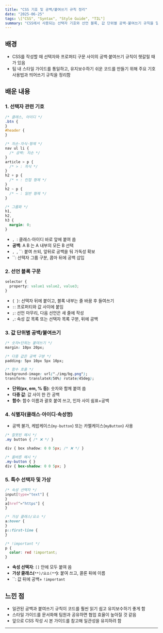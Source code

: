 ```yaml
---
title: "CSS 기호 및 공백/붙여쓰기 규칙 정리"
date: "2025-06-25"
tags: \["CSS", "Syntax", "Style Guide", "TIL"]
summary: "CSS에서 사용되는 선택자 기호와 선언 블록, 값 단위별 공백·붙여쓰기 규칙을 일관성 있게 정리합니다."
---
```


## 배경

- CSS를 작성할 때 선택자와 프로퍼티 구문 사이의 공백·붙여쓰기 규칙이 헷갈릴 때가 있음
- 팀 내 스타일 가이드를 통일하고, 유지보수하기 쉬운 코드를 만들기 위해 주요 기호 사용법과 띄어쓰기 규칙을 정리함

## 배운 내용

### 1. 선택자 관련 기호

```css
/* 클래스, 아이디 */
.btn {
}
#header {
}

/* 자손·자식·형제 */
nav ul li {
  /* 공백: 자손 */
}
article > p {
  /* > : 자식 */
}
h2 + p {
  /* + : 인접 형제 */
}
h2 ~ p {
  /* ~ : 일반 형제 */
}

/* 그룹화 */
h1,
h2,
h3 {
  margin: 0;
}
```

- `, `: 클래스·아이디 바로 앞에 붙여 씀
- **공백**: A B 는 A 내부의 모든 B 선택
- `, `, \`\`: 붙여 쓰되, 앞뒤로 공백을 둬 가독성 확보
- \`\`: 선택자 그룹 구분, 콤마 뒤에 공백 삽입

### 2. 선언 블록 구문

```css
selector {
  property: value1 value2, value3;
}
```

- `{ }`: 선택자 뒤에 붙이고, 블록 내부는 줄 바꿈 후 들여쓰기
- `:`: 프로퍼티와 값 사이에 붙임
- `;`: 선언 마무리, 다음 선언은 새 줄에 작성
- `,`: 속성 값 목록 또는 선택자 목록 구분, 뒤에 공백

### 3. 값 단위별 공백/붙여쓰기

```css
/* 숫자+단위는 붙여쓰기 */
margin: 10px 20px;

/* 다중 값은 공백 구분 */
padding: 5px 10px 5px 10px;

/* 함수 호출 */
background-image: url("./img/bg.png");
transform: translateX(50%) rotate(45deg);
```

- **단위(px, em, % 등)**: 숫자와 함께 붙여 씀
- **다중 값**: 값 사이 한 칸 공백
- **함수**: 함수 이름과 괄호 붙여 쓰고, 인자 사이 쉼표+공백

### 4. 식별자(클래스·아이디·속성명)

- 공백 불가, 케밥케이스(`my-button`) 또는 카멜케이스(`myButton`) 사용

```css
/* 잘못된 예시 */
.my button { /* ❌ */ }

div { box shadow: 0 0 5px; /* ❌ */ }

/* 올바른 예시 */
.my-button { }
div { box-shadow: 0 0 5px; }
```

### 5. 특수 선택자 및 가상

```css
/* 속성 선택자 */
input[type="text"] {
}
a[href^="https"] {
}

/* 가상 클래스/요소 */
a:hover {
}
p::first-line {
}

/* !important */
p {
  color: red !important;
}
```

- **속성 선택자**: `[]` 안에 모두 붙여 씀
- **가상 클래스(**`**)/요소(**`**)**: 붙여 쓰고, 콜론 뒤에 이름
- \`\`: 값 뒤에 공백+ `!important`

## 느낀 점

- 일관된 공백과 붙여쓰기 규칙이 코드를 훨씬 읽기 쉽고 유지보수하기 좋게 함
- 스타일 가이드를 문서화해 팀원과 공유하면 협업 효율이 높아질 것 같음
- 앞으로 CSS 작성 시 본 가이드를 참고해 일관성을 유지하려 함

---
